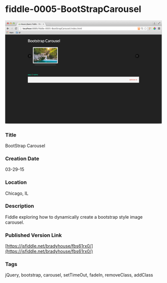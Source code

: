 fiddle-0005-BootStrapCarousel
======

![Screenshot](screenshot.png)


### Title

BootStrap Carousel


### Creation Date

03-29-15


### Location

Chicago, IL


### Description

Fiddle exploring how to dynamically create a bootstrap style image carousel.


### Published Version Link

[https://jsfiddle.net/bradyhouse/fbs61rx0/](https://jsfiddle.net/bradyhouse/fbs61rx0/)


### Tags

jQuery, bootstrap, carousel, setTimeOut, fadeIn, removeClass, addClass
